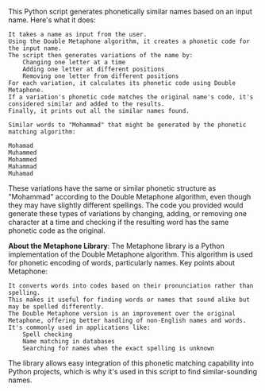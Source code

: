 This Python script generates phonetically similar names based on an input name. Here's what it does:

    It takes a name as input from the user.
    Using the Double Metaphone algorithm, it creates a phonetic code for the input name.
    The script then generates variations of the name by:
        Changing one letter at a time
        Adding one letter at different positions
        Removing one letter from different positions
    For each variation, it calculates its phonetic code using Double Metaphone.
    If a variation's phonetic code matches the original name's code, it's considered similar and added to the results.
    Finally, it prints out all the similar names found.

    Similar words to "Mohammad" that might be generated by the phonetic matching algorithm:

    Mohamad
    Muhammed
    Mohammed
    Mahammad
    Muhamad

These variations have the same or similar phonetic structure as "Mohammad" according to the Double Metaphone algorithm, even though they may have slightly different spellings. The code you provided would generate   these types of variations by changing, adding, or removing one character at a time and checking if the resulting word has the same phonetic code as the original.


**About the Metaphone Library**: The Metaphone library is a Python implementation of the Double Metaphone algorithm. This algorithm is used for phonetic encoding of words, particularly names. Key points about Metaphone:

    It converts words into codes based on their pronunciation rather than spelling.
    This makes it useful for finding words or names that sound alike but may be spelled differently.
    The Double Metaphone version is an improvement over the original Metaphone, offering better handling of non-English names and words.
    It's commonly used in applications like:
        Spell checking
        Name matching in databases
        Searching for names when the exact spelling is unknown

The library allows easy integration of this phonetic matching capability into Python projects, which is why it's used in this script to find similar-sounding names.
